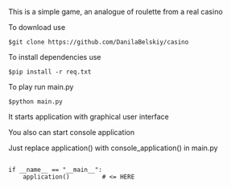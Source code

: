 This is a simple game, an analogue of roulette from a real casino

To download use

```console
$git clone https://github.com/DanilaBelskiy/casino
```

To install dependencies use

```console
$pip install -r req.txt 
```

To play run main.py

```console
$python main.py
```

It starts application with graphical user interface

You also can start console application

Just replace application() with console_application() in main.py

<pre><code>
if __name__ == "__main__":
    application()         # <= HERE
</code></pre>
